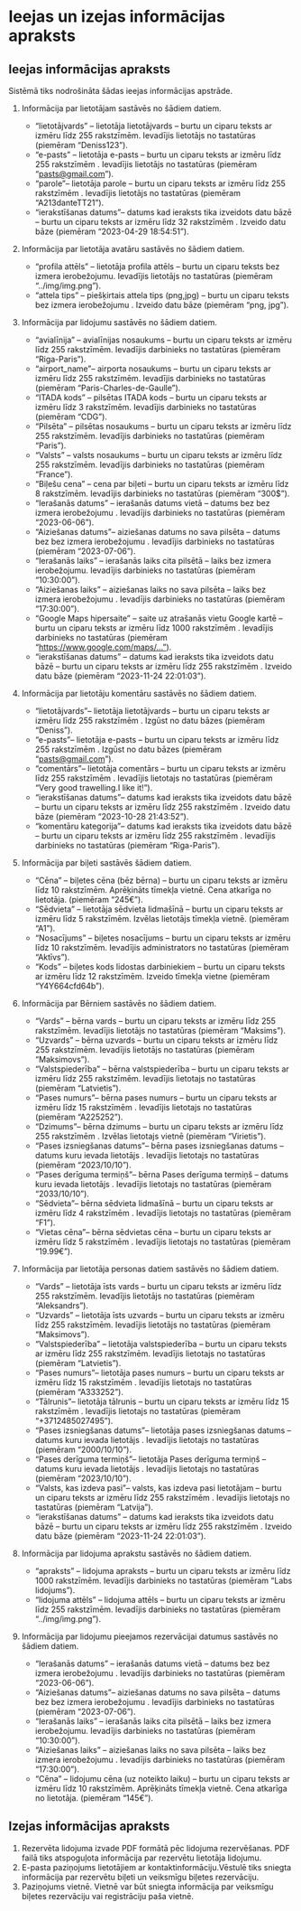  # Ieejas un izejas informācijas apraksts
 ##  Ieejas informācijas apraksts

Sistēmā tiks nodrošināta šādas ieejas informācijas apstrāde.
1. Informācija par lietotājam sastāvēs no šādiem datiem.
   -  “lietotājvards” – lietotāja lietotājvards – burtu un ciparu teksts ar izmēru līdz 255 rakstzīmēm. Ievadījis lietotājs no tastatūras (piemēram “Deniss123”).
   -  “e-pasts” – lietotāja e-pasts – burtu un ciparu teksts ar izmēru līdz 255 rakstzīmēm . Ievadījis lietotājs no tastatūras (piemēram “pasts@gmail.com”).
   -  “parole”– lietotāja parole – burtu un ciparu teksts ar izmēru līdz 255 rakstzīmēm . Ievadījis lietotājs no tastatūras (piemēram “A213danteTT21”).
   -  “ierakstīšanas datums”– datums kad ieraksts tika izveidots datu bāzē – burtu un ciparu teksts ar izmēru līdz 32 rakstzīmēm . Izveido datu bāze (piemēram “2023-04-29 18:54:51”).
2. Informācija par lietotāja avatāru  sastāvēs no šādiem datiem.
   -	“profila attēls” – lietotāja profila attēls – burtu un ciparu teksts bez izmera ierobežojumu. Ievadījis lietotājs no tastatūras (piemēram “../img/img.png”).
   -	“attela tips” – piešķirtais attela tips (png,jpg) – burtu un ciparu teksts bez izmera ierobežojumu . Izveido datu bāze (piemēram “png, jpg”).
3. Informācija par lidojumu sastāvēs no šādiem datiem.
   -	“avialīnija” – avialīnijas nosaukums – burtu un ciparu teksts ar izmēru līdz 255 rakstzīmēm. Ievadījis darbinieks no tastatūras (piemēram “Riga-Paris”).
   -	“airport_name”– airporta nosaukums – burtu un ciparu teksts ar izmēru līdz 255 rakstzīmēm. Ievadījis darbinieks no tastatūras (piemēram “Paris-Charles-de-Gaulle”).
   -	“ITADA kods” – pilsētas ITADA kods – burtu un ciparu teksts ar izmēru līdz 3 rakstzīmēm. Ievadījis darbinieks no tastatūras (piemēram “CDG”).
   -	“Pilsēta” – pilsētas nosaukums – burtu un ciparu teksts ar izmēru līdz 255 rakstzīmēm. Ievadījis darbinieks no tastatūras (piemēram “Paris”).
   -	“Valsts” – valsts nosaukums – burtu un ciparu teksts ar izmēru līdz 255 rakstzīmēm. Ievadījis darbinieks no tastatūras (piemēram “France”).
   -	“Biļešu cena” – cena par biļeti – burtu un ciparu teksts ar izmēru līdz 8 rakstzīmēm. Ievadījis darbinieks no tastatūras (piemēram “300$”).
   -	“Ierašanās datums” – ierašanās datums vietā – datums bez bez izmera ierobežojumu . Ievadījis darbinieks no tastatūras (piemēram “2023-06-06”).
   -	“Aiziešanas datums”– aiziešanas datums no sava pilsēta – datums bez bez izmera ierobežojumu . Ievadījis darbinieks no tastatūras (piemēram “2023-07-06”).
   -	“Ierašanās laiks” – ierašanās laiks cita pilsētā – laiks bez izmera ierobežojumu. Ievadījis darbinieks no tastatūras (piemēram “10:30:00”).
   -	“Aiziešanas laiks” – aiziešanas laiks no sava pilsēta – laiks bez izmera ierobežojumu . Ievadījis darbinieks no tastatūras (piemēram “17:30:00”).
   -	“Google Maps hipersaite” – saite uz atrašanās vietu Google kartē – burtu un ciparu teksts ar izmēru līdz 1000 rakstzīmēm . Ievadījis darbinieks no tastatūras (piemēram “https://www.google.com/maps/...”).
   -	“ierakstīšanas datums” – datums kad ieraksts tika izveidots datu bāzē – burtu un ciparu teksts ar izmēru līdz 255 rakstzīmēm . Izveido datu bāze (piemēram “2023-11-24 22:01:03”).
4. Informācija par lietotāju komentāru sastāvēs no šādiem datiem.
   -	“lietotājvards”– lietotāja lietotājvards – burtu un ciparu teksts ar izmēru līdz 255 rakstzīmēm . Izgūst no datu bāzes (piemēram “Deniss”).
   -	“e-pasts”– lietotāja e-pasts – burtu un ciparu teksts ar izmēru līdz 255 rakstzīmēm . Izgūst no datu bāzes (piemēram “pasts@gmail.com”).
   -	“comentārs”– lietotāja comentārs – burtu un ciparu teksts ar izmēru līdz 255 rakstzīmēm . Ievadījis lietotajs no tastatūras (piemēram “Very good trawelling.I like it!”).
   -	“ierakstīšanas datums”– datums kad ieraksts tika izveidots datu bāzē – burtu un ciparu teksts ar izmēru līdz 255 rakstzīmēm . Izveido datu bāze (piemēram “2023-10-28 21:43:52”).
   -	“komentāru kategorija”– datums kad ieraksts tika izveidots datu bāzē – burtu un ciparu teksts ar izmēru līdz 255 rakstzīmēm . Ievadījis darbinieks no tastatūras (piemēram “Riga-Paris”).

5. Informācija par biļeti sastāvēs šādiem datiem.
   -	“Cēna” – biļetes cēna (bēz bērna) – burtu un ciparu teksts ar izmēru līdz 10 rakstzīmēm. Aprēķināts tīmekļa vietnē. Cena atkarīga no lietotāja. (piemēram “245€”).
   -	“Sēdvieta” – lietotāja sēdvieta lidmašīnā – burtu un ciparu teksts ar izmēru līdz 5 rakstzīmēm. Izvēlas lietotājs tīmekļa vietnē. (piemēram “A1”).
   -	“Nosacījums” – biļetes nosacījums – burtu un ciparu teksts ar izmēru līdz 10 rakstzīmēm. Ievadījis administrators no tastatūras (piemēram “Aktīvs”).
   -	“Kods” – biļetes kods lidostas darbiniekiem – burtu un ciparu teksts ar izmēru līdz 12 rakstzīmēm. Izveido tīmekļa vietne (piemēram “Y4Y664cfd64b”).
6. Informācija par Bērniem sastāvēs no šādiem datiem.
   -	“Vards” – bērna vards – burtu un ciparu teksts ar izmēru līdz 255 rakstzīmēm. Ievadījis lietotājs no tastatūras (piemēram “Maksims”).
   -	“Uzvards” – bērna uzvards – burtu un ciparu teksts ar izmēru līdz 255 rakstzīmēm. Ievadījis lietotājs no tastatūras (piemēram “Maksimovs”).
   -	“Valstspiederība” – bērna valstspiederība – burtu un ciparu teksts ar izmēru līdz 255 rakstzīmēm. Ievadījis lietotajs no tastatūras (piemēram “Latvietis”).
   -	“Pases numurs”– bērna pases numurs – burtu un ciparu teksts ar izmēru līdz 15 rakstzīmēm . Ievadījis lietotajs no tastatūras (piemēram “A225252”).
   -	“Dzimums”– bērna dzimums – burtu un ciparu teksts ar izmēru līdz 255 rakstzīmēm . Izvēlas lietotajs vietnē (piemēram “Virietis”).
   -	“Pases izsniegšanas datums”– bērna pases izsniegšanas datums – datums kuru ievada lietotājs . Ievadījis lietotajs no tastatūras (piemēram “2023/10/10”).
   -	“Pases derīguma termiņš”– bērna Pases derīguma termiņš – datums kuru ievada lietotājs  . Ievadījis lietotajs no tastatūras (piemēram “2033/10/10”).
   -	“Sēdvieta”– bērna sēdvieta lidmašīnā – burtu un ciparu teksts ar izmēru līdz 4 rakstzīmēm . Ievadījis lietotajs no tastatūras (piemēram “F1”).
   -	“Vietas cēna”– bērna sēdvietas cēna – burtu un ciparu teksts ar izmēru līdz 5 rakstzīmēm . Ievadījis lietotajs no tastatūras (piemēram “19.99€”).
7. Informācija par lietotāja personas datiem sastāvēs no šādiem datiem.
   -	“Vards” – lietotāja īsts vards – burtu un ciparu teksts ar izmēru līdz 255 rakstzīmēm. Ievadījis lietotājs no tastatūras (piemēram “Aleksandrs”).
   -	“Uzvards” – lietotāja īsts uzvards – burtu un ciparu teksts ar izmēru līdz 255 rakstzīmēm. Ievadījis lietotājs no tastatūras (piemēram “Maksimovs”).
   -	“Valstspiederība” – lietotāja valstspiederība – burtu un ciparu teksts ar izmēru līdz 255 rakstzīmēm. Ievadījis lietotajs no tastatūras (piemēram “Latvietis”).
   -	“Pases numurs”– lietotāja pases numurs – burtu un ciparu teksts ar izmēru līdz 15 rakstzīmēm . Ievadījis lietotajs no tastatūras (piemēram “A333252”).
   -	“Tālrunis”– lietotāja tālrunis – burtu un ciparu teksts ar izmēru līdz 15 rakstzīmēm . Ievadījis lietotajs no tastatūras (piemēram “+3712485027495”).
   -	“Pases izsniegšanas datums”– lietotāja pases izsniegšanas datums – datums kuru ievada lietotājs . Ievadījis lietotajs no tastatūras (piemēram “2000/10/10”).
   -	“Pases derīguma termiņš”– lietotāja Pases derīguma termiņš – datums kuru ievada lietotājs  . Ievadījis lietotajs no tastatūras (piemēram “2023/10/10”). 
   -	“Valsts, kas izdeva pasi”– valsts, kas izdeva pasi lietotājam – burtu un ciparu teksts ar izmēru līdz 255 rakstzīmēm  . Ievadījis lietotajs no tastatūras (piemēram “Latvija”).
   -	“ierakstīšanas datums” – datums kad ieraksts tika izveidots datu bāzē – burtu un ciparu teksts ar izmēru līdz 255 rakstzīmēm . Izveido datu bāze (piemēram “2023-11-24 22:01:03”).
8. Informācija par lidojuma aprakstu sastāvēs no šādiem datiem.
   -	“apraksts” – lidojuma apraksts – burtu un ciparu teksts ar izmēru līdz 1000 rakstzīmēm. Ievadījis darbinieks no tastatūras (piemēram “Labs lidojums”).
   -	“lidojuma attēls” – lidojuma attēls – burtu un ciparu teksts ar izmēru līdz 255 rakstzīmēm. Ievadījis darbinieks no tastatūras (piemēram “../img/img.png”).
9. Informācija par lidojumu pieejamos rezervācijai datumus sastāvēs no šādiem datiem.
   -	“Ierašanās datums” – ierašanās datums vietā – datums bez bez izmera ierobežojumu . Ievadījis darbinieks no tastatūras (piemēram “2023-06-06”).
   -	“Aiziešanas datums”– aiziešanas datums no sava pilsēta – datums bez bez izmera ierobežojumu . Ievadījis darbinieks no tastatūras (piemēram “2023-07-06”).
   -	“Ierašanās laiks” – ierašanās laiks cita pilsētā – laiks bez izmera ierobežojumu. Ievadījis darbinieks no tastatūras (piemēram “10:30:00”).
   -	“Aiziešanas laiks” – aiziešanas laiks no sava pilsēta – laiks bez izmera ierobežojumu . Ievadījis darbinieks no tastatūras (piemēram “17:30:00”).
   -	“Cēna” – lidojumu cēna (uz noteikto laiku) – burtu un ciparu teksts ar izmēru līdz 10 rakstzīmēm. Aprēķināts tīmekļa vietnē. Cena atkarīga no lietotāja. (piemēram “145€”).

##  Izejas informācijas apraksts

1.	Rezervēta lidojuma izvade PDF formātā pēc lidojuma rezervēšanas. PDF failā tiks atspoguļota informācija par rezervētu lietotāja lidojumu. 
2.	E-pasta paziņojums lietotājiem ar kontaktinformāciju.Vēstulē tiks sniegta informācija par rezervētu biļeti un veiksmīgu biļetes rezervāciju.
3.	Paziņojums vietnē. Vietnē var būt sniegta informācija par veiksmīgu biļetes rezervāciju vai registrāciju paša vietnē.


